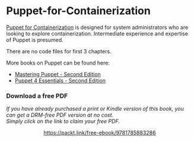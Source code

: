 # Puppet-for-Containerization

[Puppet for Containerization](https://www.packtpub.com/networking-and-servers/puppet-containerization?utm_source=github&utm_medium=repository&utm_campaign=9781785883286) is designed for system administrators who are looking to explore containerization. Intermediate experience and expertise of Puppet is presumed.

There are no code files for first 3 chapters.

More books on Puppet can be found here:

* [Mastering Puppet - Second Edition](https://www.packtpub.com/networking-and-servers/mastering-puppet-second-edition?utm_source=github&utm_medium=related&utm_campaign=9781785888106)
* [Puppet 4 Essentials - Second Edition](https://www.packtpub.com/networking-and-servers/puppet-4-essentials-second-edition?utm_source=github&utm_medium=related&utm_campaign=9781785881107
)
### Download a free PDF

 <i>If you have already purchased a print or Kindle version of this book, you can get a DRM-free PDF version at no cost.<br>Simply click on the link to claim your free PDF.</i>
<p align="center"> <a href="https://packt.link/free-ebook/9781785883286">https://packt.link/free-ebook/9781785883286 </a> </p>